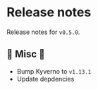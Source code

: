 # Release notes

Release notes for `v0.5.0`.

## :guitar: Misc :guitar:
- Bump Kyverno to `v1.13.1`
- Update depdencies
